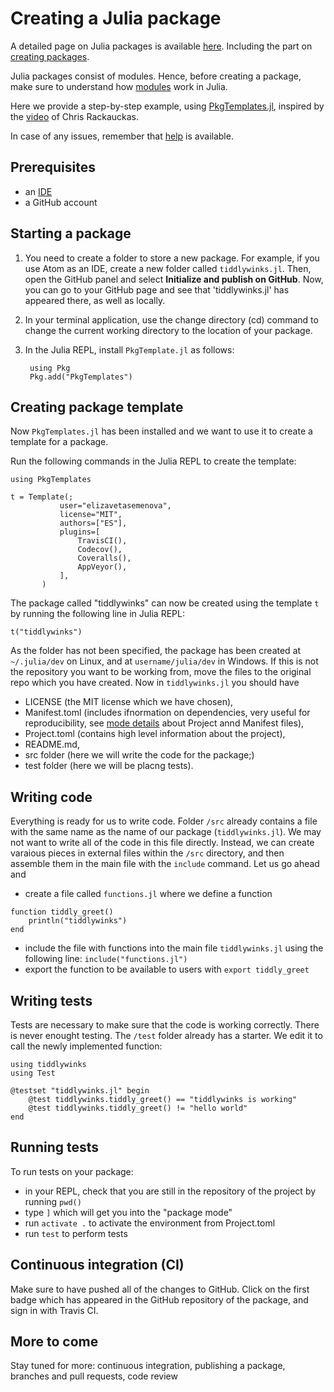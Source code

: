 # Creating a Julia package

A detailed page on Julia packages is available [here](http://pkgdocs.julialang.org/v1/). Including the part on [creating packages](http://pkgdocs.julialang.org/v1/creating-packages/).

Julia packages consist of modules. Hence, before creating a package, make sure to understand how [modules](https://docs.julialang.org/en/v1/manual/modules/) work in Julia.


Here we provide a step-by-step example, using [PkgTemplates.jl](https://juliahub.com/docs/PkgTemplates/IGiQL/0.6.4/), inspired by the [video](https://www.youtube.com/watch?v=QVmU29rCjaA&t=112s) of Chris Rackauckas.

In case of any issues, remember that [help](https://github.com/elizavetasemenova/www.julialang.org/blob/main/contribute/contributing_for_everyone.md#where-to-get-help) is available.

## Prerequisites

- an [IDE](https://github.com/elizavetasemenova/www.julialang.org/blob/main/contribute/contributing_for_everyone.md#what-are-the-ide-options)
- a GitHub account

## Starting a package

1. You need to create a folder to store a new package. For example, if you use Atom as an IDE, create a new folder called `tiddlywinks.jl`. Then, open the GitHub panel and select **Initialize and publish on GitHub**. Now, you can go to your GitHub page and see that 'tiddlywinks.jl' has appeared there, as well as locally.

2. In your terminal application, use the change directory (cd) command to change the current working directory to the location of your package.

3. In the Julia REPL, install `PkgTemplate.jl` as follows:
   
   ```
    using Pkg
    Pkg.add("PkgTemplates")
   ```


## Creating package template

Now `PkgTemplates.jl` has been installed and we want to use it to create a template for a package.

Run the following commands in the Julia REPL to create the template:

```
using PkgTemplates

t = Template(;
           user="elizavetasemenova",
           license="MIT",
           authors=["ES"],
           plugins=[
               TravisCI(),
               Codecov(),
               Coveralls(),
               AppVeyor(),
           ],
       )
```

The package called "tiddlywinks" can now be created using the template `t` by running the following line in Julia REPL:
```
t("tiddlywinks")
```

As the folder has not been specified, the package has been created at `~/.julia/dev` on Linux, and at `username/julia/dev` in Windows. If this is not the repository you want to be working from, move the files to the original repo which you have created. Now in `tiddlywinks.jl` you should have

- LICENSE (the MIT license which we have chosen),
- Manifest.toml (includes ifnormation on dependencies, very useful for reproducibility, see [mode details](http://pkgdocs.julialang.org/v1/toml-files/) about Project annd Manifest files),
- Project.toml (contains high level information about the project),
- README.md,
- src folder (here we will write the code for the package;)
- test folder (here we will be placng tests).

## Writing code
Everything is ready for us to write code. Folder `/src` already contains a file with the same name as the name of our package (`tiddlywinks.jl`). We may not want to write all of the code in this file directly. Instead, we can create varaious pieces in external files within the `/src` directory, and then assemble them in the main file with the `include` command. Let us go ahead and

- create a file called `functions.jl` where we define a function
```
function tiddly_greet()
    println("tiddlywinks")
end
```
- include the file with functions into the main file `tiddlywinks.jl` using the following line: `include("functions.jl")`
- export the function to be available to users with `export tiddly_greet`


## Writing tests
Tests are necessary to make sure that the code is working correctly. There is never enought testing. The `/test` folder already has a starter. We edit it to call the newly implemented function:
```
using tiddlywinks
using Test

@testset "tiddlywinks.jl" begin
    @test tiddlywinks.tiddly_greet() == "tiddlywinks is working"
    @test tiddlywinks.tiddly_greet() != "hello world"
end
```

## Running tests

To run tests on your package:

- in your REPL, check that you are still in the repository of the project by running `pwd()`
- type `]` which will get you into the "package mode"
- run `activate .` to activate the environment from Project.toml
- run `test` to perform tests

## Continuous integration (CI)

Make sure to have pushed all of the changes to GitHub. Click on the first badge which has appeared in the GitHub repository of the package, and sign in with Travis CI.

## More to come
Stay tuned for more: continuous integration, publishing a package, branches and pull requests, code review
